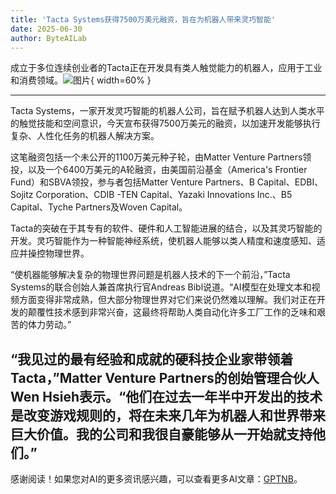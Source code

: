 ```yaml
---
title: 'Tacta Systems获得7500万美元融资，旨在为机器人带来灵巧智能'
date: 2025-06-30
author: ByteAILab
---
```


成立于多位连续创业者的Tacta正在开发具有类人触觉能力的机器人，应用于工业和消费领域。![图片](https://ai-techpark.com/wp-content/uploads/Tacta-Systems.jpg){ width=60% }

---
Tacta Systems，一家开发灵巧智能的机器人公司，旨在赋予机器人达到人类水平的触觉技能和空间意识，今天宣布获得7500万美元的融资，以加速开发能够执行复杂、人性化任务的机器人解决方案。

这笔融资包括一个未公开的1100万美元种子轮，由Matter Venture Partners领投，以及一个6400万美元的A轮融资，由美国前沿基金（America's Frontier Fund）和SBVA领投，参与者包括Matter Venture Partners、B Capital、EDBI、Sojitz Corporation、CDIB -TEN Capital、Yazaki Innovations Inc.、B5 Capital、Tyche Partners及Woven Capital。

Tacta的突破在于其专有的软件、硬件和人工智能进展的结合，以及其灵巧智能的开发。灵巧智能作为一种智能神经系统，使机器人能够以类人精度和速度感知、适应并操控物理世界。

“使机器能够解决复杂的物理世界问题是机器人技术的下一个前沿，”Tacta Systems的联合创始人兼首席执行官Andreas Bibl说道。“AI模型在处理文本和视频方面变得非常成熟，但大部分物理世界对它们来说仍然难以理解。我们对正在开发的颠覆性技术感到非常兴奋，这最终将帮助人类自动化许多工厂工作的乏味和艰苦的体力劳动。”

“我见过的最有经验和成就的硬科技企业家带领着Tacta，”Matter Venture Partners的创始管理合伙人Wen Hsieh表示。“他们在过去一年半中开发出的技术是改变游戏规则的，将在未来几年为机器人和世界带来巨大价值。我的公司和我很自豪能够从一开始就支持他们。”
---
感谢阅读！如果您对AI的更多资讯感兴趣，可以查看更多AI文章：[GPTNB](https://gptnb.com)。